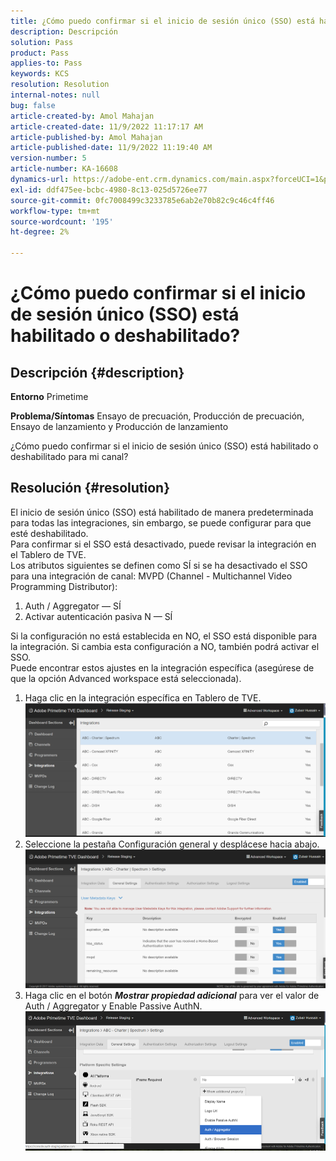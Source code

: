 ```yaml
---
title: ¿Cómo puedo confirmar si el inicio de sesión único (SSO) está habilitado o deshabilitado?
description: Descripción
solution: Pass
product: Pass
applies-to: Pass
keywords: KCS
resolution: Resolution
internal-notes: null
bug: false
article-created-by: Amol Mahajan
article-created-date: 11/9/2022 11:17:17 AM
article-published-by: Amol Mahajan
article-published-date: 11/9/2022 11:19:40 AM
version-number: 5
article-number: KA-16608
dynamics-url: https://adobe-ent.crm.dynamics.com/main.aspx?forceUCI=1&pagetype=entityrecord&etn=knowledgearticle&id=a336b00b-2060-ed11-9561-6045bd006268
exl-id: ddf475ee-bcbc-4980-8c13-025d5726ee77
source-git-commit: 0fc7008499c3233785e6ab2e70b82c9c46c4ff46
workflow-type: tm+mt
source-wordcount: '195'
ht-degree: 2%

---
```


# ¿Cómo puedo confirmar si el inicio de sesión único (SSO) está habilitado o deshabilitado?

## Descripción {#description}

<b>Entorno</b>
Primetime


<b>Problema/Síntomas</b>
Ensayo de precuación, Producción de precuación, Ensayo de lanzamiento y Producción de lanzamiento

¿Cómo puedo confirmar si el inicio de sesión único (SSO) está habilitado o deshabilitado para mi canal?


## Resolución {#resolution}

El inicio de sesión único (SSO) está habilitado de manera predeterminada para todas las integraciones, sin embargo, se puede configurar para que esté deshabilitado.<br>Para confirmar si el SSO está desactivado, puede revisar la integración en el Tablero de TVE.<br>Los atributos siguientes se definen como SÍ si se ha desactivado el SSO para una integración de canal: MVPD (Channel - Multichannel Video Programming Distributor):<br>
1. Auth / Aggregator — SÍ
2. Activar autenticación pasiva N — SÍ

Si la configuración no está establecida en NO, el SSO está disponible para la integración. Si cambia esta configuración a NO, también podrá activar el SSO.<br>Puede encontrar estos ajustes en la integración específica (asegúrese de que la opción Advanced workspace está seleccionada).
1. Haga clic en la integración específica en Tablero de TVE.![](assets/6664dc8b-ff71-eb11-a812-00224809a536.png)
2. Seleccione la pestaña Configuración general y desplácese hacia abajo.![](assets/ecedf1a3-ff71-eb11-a812-00224809a536.png)
3. Haga clic en el botón <b>*Mostrar propiedad adicional</b>* para ver el valor de Auth / Aggregator y Enable Passive AuthN. ![](assets/1f33e3d9-ff71-eb11-a812-00224809a536.png)
